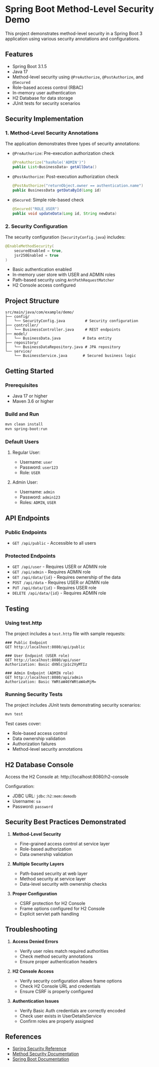 # Spring Boot Method-Level Security Demo

This project demonstrates method-level security in a Spring Boot 3 application using various security annotations and configurations.

## Features

- Spring Boot 3.1.5
- Java 17
- Method-level security using `@PreAuthorize`, `@PostAuthorize`, and `@Secured`
- Role-based access control (RBAC)
- In-memory user authentication
- H2 Database for data storage
- JUnit tests for security scenarios

## Security Implementation

### 1. Method-Level Security Annotations

The application demonstrates three types of security annotations:

- `@PreAuthorize`: Pre-execution authorization check
  ```java
  @PreAuthorize("hasRole('ADMIN')")
  public List<BusinessData> getAllData()
  ```

- `@PostAuthorize`: Post-execution authorization check
  ```java
  @PostAuthorize("returnObject.owner == authentication.name")
  public BusinessData getDataById(Long id)
  ```

- `@Secured`: Simple role-based check
  ```java
  @Secured("ROLE_USER")
  public void updateData(Long id, String newData)
  ```

### 2. Security Configuration

The security configuration (`SecurityConfig.java`) includes:

```java
@EnableMethodSecurity(
    securedEnabled = true,
    jsr250Enabled = true
)
```

- Basic authentication enabled
- In-memory user store with USER and ADMIN roles
- Path-based security using `AntPathRequestMatcher`
- H2 Console access configured

## Project Structure

```
src/main/java/com/example/demo/
├── config/
│   └── SecurityConfig.java         # Security configuration
├── controller/
│   └── BusinessController.java     # REST endpoints
├── model/
│   └── BusinessData.java          # Data entity
├── repository/
│   └── BusinessDataRepository.java # JPA repository
└── service/
    └── BusinessService.java       # Secured business logic
```

## Getting Started

### Prerequisites
- Java 17 or higher
- Maven 3.6 or higher

### Build and Run
```bash
mvn clean install
mvn spring-boot:run
```

### Default Users
1. Regular User:
   - Username: `user`
   - Password: `user123`
   - Role: `USER`

2. Admin User:
   - Username: `admin`
   - Password: `admin123`
   - Roles: `ADMIN`, `USER`

## API Endpoints

### Public Endpoints
- `GET /api/public` - Accessible to all users

### Protected Endpoints
- `GET /api/user` - Requires USER or ADMIN role
- `GET /api/admin` - Requires ADMIN role
- `GET /api/data/{id}` - Requires ownership of the data
- `POST /api/data` - Requires USER or ADMIN role
- `PUT /api/data/{id}` - Requires USER role
- `DELETE /api/data/{id}` - Requires ADMIN role

## Testing

### Using test.http
The project includes a `test.http` file with sample requests:

```http
### Public Endpoint
GET http://localhost:8080/api/public

### User Endpoint (USER role)
GET http://localhost:8080/api/user
Authorization: Basic dXNlcjp1c2VyMTIz

### Admin Endpoint (ADMIN role)
GET http://localhost:8080/api/admin
Authorization: Basic YWRtaW46YWRtaW4xMjM=
```

### Running Security Tests
The project includes JUnit tests demonstrating security scenarios:

```bash
mvn test
```

Test cases cover:
- Role-based access control
- Data ownership validation
- Authorization failures
- Method-level security annotations

## H2 Database Console

Access the H2 Console at: http://localhost:8080/h2-console

Configuration:
- JDBC URL: `jdbc:h2:mem:demodb`
- Username: `sa`
- Password: `password`

## Security Best Practices Demonstrated

1. **Method-Level Security**
   - Fine-grained access control at service layer
   - Role-based authorization
   - Data ownership validation

2. **Multiple Security Layers**
   - Path-based security at web layer
   - Method security at service layer
   - Data-level security with ownership checks

3. **Proper Configuration**
   - CSRF protection for H2 Console
   - Frame options configured for H2 Console
   - Explicit servlet path handling

## Troubleshooting

1. **Access Denied Errors**
   - Verify user roles match required authorities
   - Check method security annotations
   - Ensure proper authentication headers

2. **H2 Console Access**
   - Verify security configuration allows frame options
   - Check H2 Console URL and credentials
   - Ensure CSRF is properly configured

3. **Authentication Issues**
   - Verify Basic Auth credentials are correctly encoded
   - Check user exists in UserDetailsService
   - Confirm roles are properly assigned

## References

- [Spring Security Reference](https://docs.spring.io/spring-security/reference/index.html)
- [Method Security Documentation](https://docs.spring.io/spring-security/reference/servlet/authorization/method-security.html)
- [Spring Boot Documentation](https://docs.spring.io/spring-boot/docs/current/reference/html/)
